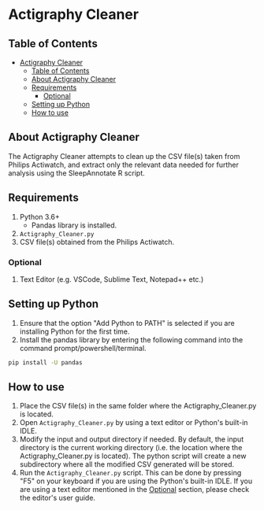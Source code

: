 # Actigraphy Cleaner

## Table of Contents

- [Actigraphy Cleaner](#actigraphy-cleaner)
  - [Table of Contents](#table-of-contents)
  - [About Actigraphy Cleaner](#about-actigraphy-cleaner)
  - [Requirements](#requirements)
    - [Optional](#optional)
  - [Setting up Python](#setting-up-python)
  - [How to use](#how-to-use)

## About Actigraphy Cleaner

The Actigraphy Cleaner attempts to clean up the CSV file(s) taken from Philips Actiwatch, and extract only the relevant data needed for further analysis using the SleepAnnotate R script.

## Requirements

1) Python 3.6+
   - Pandas library is installed.
2) ```Actigraphy_Cleaner.py```
3) CSV file(s) obtained from the Philips Actiwatch.

### Optional

1) Text Editor (e.g. VSCode, Sublime Text, Notepad++ etc.)

## Setting up Python

1) Ensure that the option "Add Python to PATH" is selected if you are installing Python for the first time.
2) Install the pandas library by entering the following command into the command prompt/powershell/terminal.

```bash
pip install -U pandas
```

## How to use

1. Place the CSV file(s) in the same folder where the Actigraphy_Cleaner.py is located.
2. Open ```Actigraphy_Cleaner.py``` by using a text editor or Python's built-in IDLE.
3. Modify the input and output directory if needed. By default, the input directory is the current working directory (i.e. the location where the Actigraphy_Cleaner.py is located). The python script will create a new subdirectory where all the modified CSV generated will be stored.
4. Run the ```Actigraphy_Cleaner.py``` script. This can be done by pressing "F5" on your keyboard if you are using the Python's built-in IDLE. If you are using a text editor mentioned in the [Optional](#optional) section, please check the editor's user guide.

